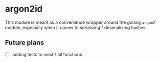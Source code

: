 # argon2id

This module is meant as a convenience wrapper around the golang `argon2` module, especially when it comes to serializing / deserializing hashes.

## Future plans

- [ ] adding tests to most / all functions
